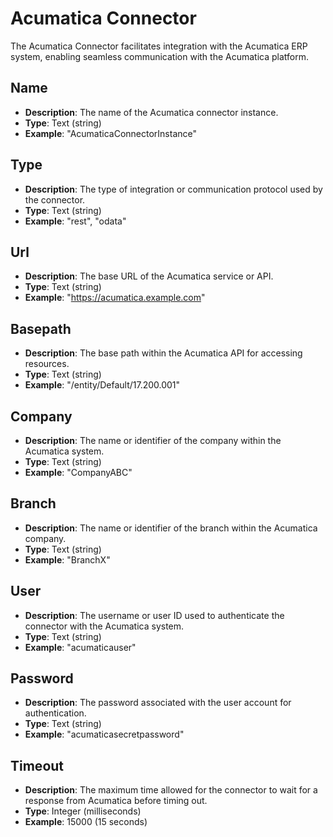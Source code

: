 # Acumatica Connector

The Acumatica Connector facilitates integration with the Acumatica ERP system, enabling seamless communication with the Acumatica platform.

## Name
- **Description**: The name of the Acumatica connector instance.
- **Type**: Text (string)
- **Example**: "AcumaticaConnectorInstance"

## Type
- **Description**: The type of integration or communication protocol used by the connector.
- **Type**: Text (string)
- **Example**: "rest", "odata"

## Url
- **Description**: The base URL of the Acumatica service or API.
- **Type**: Text (string)
- **Example**: "https://acumatica.example.com"

## Basepath
- **Description**: The base path within the Acumatica API for accessing resources.
- **Type**: Text (string)
- **Example**: "/entity/Default/17.200.001"

## Company
- **Description**: The name or identifier of the company within the Acumatica system.
- **Type**: Text (string)
- **Example**: "CompanyABC"

## Branch
- **Description**: The name or identifier of the branch within the Acumatica company.
- **Type**: Text (string)
- **Example**: "BranchX"

## User
- **Description**: The username or user ID used to authenticate the connector with the Acumatica system.
- **Type**: Text (string)
- **Example**: "acumaticauser"

## Password
- **Description**: The password associated with the user account for authentication.
- **Type**: Text (string)
- **Example**: "acumaticasecretpassword"

## Timeout
- **Description**: The maximum time allowed for the connector to wait for a response from Acumatica before timing out.
- **Type**: Integer (milliseconds)
- **Example**: 15000 (15 seconds)

